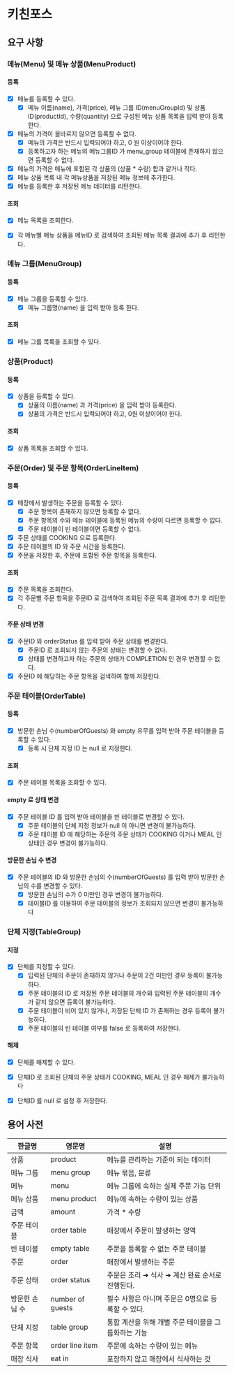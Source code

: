 # 키친포스

## 요구 사항
### 메뉴(Menu) 및 메뉴 상품(MenuProduct)
#### 등록
* [x] 메뉴를 등록할 수 있다.
  * [x] 메뉴 이름(name), 가격(price), 메뉴 그룹 ID(menuGroupId) 및 상품ID(productId), 수량(quantity) 으로 구성된 메뉴 상품 목록을 입력 받아 등록한다.
* [x] 메뉴의 가격이 올바르지 않으면 등록할 수 없다.
  * [x] 메뉴의 가격은 반드시 입력되어야 하고, 0 원 이상이어야 한다.
  * [x] 등록하고자 하는 메뉴의 메뉴그룹ID 가 menu_group 테이블에 존재하지 않으면 등록할 수 없다.
* [x] 메뉴의 가격은 메뉴에 포함된 각 상품의 (상품 * 수량) 합과 같거나 작다.
* [x] 메뉴 상품 목록 내 각 메뉴상품을 저장된 메뉴 정보에 추가한다.
* [x] 메뉴를 등록한 후 저장된 메뉴 데이터를 리턴한다.

#### 조회
* [x] 메뉴 목록을 조회한다.
* [x] 각 메뉴별 메뉴 상품을 메뉴ID 로 검색하여 조회된 메뉴 목록 결과에 추가 후 리턴한다.


### 메뉴 그룹(MenuGroup)
#### 등록
* [x] 메뉴 그룹을 등록할 수 있다.
  * [x] 메뉴 그룹명(name) 을 입력 받아 등록 한다.

#### 조회
* [x] 메뉴 그룹 목록을 조회할 수 있다.

### 상품(Product)
#### 등록
* [x] 상품을 등록할 수 있다.
  * [x] 상품의 이름(name) 과 가격(price) 을 입력 받아 등록한다.
  * [x] 상품의 가격은 반드시 입력되어야 하고, 0원 이상이어야 한다.

#### 조회
* [x] 상품 목록을 조회할 수 있다.


### 주문(Order) 및 주문 항목(OrderLineItem)
#### 등록
* [x] 매장에서 발생하는 주문을 등록할 수 있다.
  * [x] 주문 항목이 존재하지 않으면 등록할 수 없다.
  * [x] 주문 항목의 수와 메뉴 테이블에 등록된 메뉴의 수량이 다르면 등록할 수 없다.
  * [x] 주문 테이블이 빈 테이블이면 등록할 수 없다.
* [x] 주문 상태를 COOKING 으로 등록한다.
* [x] 주문 테이블의 ID 와 주문 시간을 등록한다.
* [x] 주문을 저장한 후, 주문에 포함된 주문 항목을 등록한다. 

#### 조회
* [x] 주문 목록을 조회한다.
* [x] 각 주문별 주문 항목을 주문ID 로 검색하여 조회된 주문 목록 결과에 추가 후 리턴한다.

#### 주문 상태 변경
* [x] 주문ID 와 orderStatus 를 입력 받아 주문 상태를 변경한다.
  * [x] 주문ID 로 조회되지 않는 주문의 상태는 변경할 수 없다.
  * [x] 상태를 변경하고자 하는 주문의 상태가 COMPLETION 인 경우 변경할 수 없다.
* [x] 주문ID 에 해당하는 주문 항목을 검색하여 함께 저장한다.

### 주문 테이블(OrderTable)
#### 등록
* [x] 방문한 손님 수(numberOfGuests) 와 empty 유무를 입력 받아 주문 테이블을 등록할 수 있다.
  * [x] 등록 시 단체 지정 ID 는 null 로 지정한다.

#### 조회
* [x] 주문 테이블 목록을 조회할 수 있다.

#### empty 로 상태 변경
* [x] 주문 테이블 ID 를 입력 받아 테이블을 빈 테이블로 변경할 수 있다.
  * [x] 주문 테이블의 단체 지정 정보가 null 이 아니면 변경이 불가능하다.
  * [x] 주문 테이블 ID 에 해당하는 주문의 주문 상태가 COOKING 이거나 MEAL 인 상태인 경우 변경이 불가능하다.

#### 방문한 손님 수 변경
* [x] 주문 테이블의 ID 와 방문한 손님의 수(numberOfGuests) 를 입력 받아 방문한 손님의 수를 변경할 수 있다.
  * [x] 방문한 손님의 수가 0 미만인 경우 변경이 불가능하다.
  * [x] 테이블ID 를 이용하여 주문 테이블의 정보가 조회되지 않으면 변경이 불가능하다

### 단체 지정(TableGroup)
#### 지정
* [x] 단체를 지정할 수 있다.
  * [x] 입력된 단체의 주문이 존재하지 않거나 주문이 2건 미만인 경우 등록이 불가능하다.
  * [x] 주문 테이블의 ID 로 저장된 주문 테이블의 개수와 입력된 주문 테이블의 개수가 같지 않으면 등록이 불가능하다.
  * [x] 주문 테이블이 비어 있지 않거나, 저장된 단체 ID 가 존재하는 경우 등록이 불가능하다.
  * [x] 주문 테이블의 빈 테이블 여부를 false 로 등록하여 저장한다.
  
#### 해제
* [x] 단체를 해제할 수 있다.
* [x] 단체ID 로 조회된 단체의 주문 상태가 COOKING, MEAL 인 경우 해제가 불가능하다
* [x] 단체ID 를 null 로 설정 후 저장한다.


## 용어 사전

| 한글명 | 영문명 | 설명 |
| --- | --- | --- |
| 상품 | product | 메뉴를 관리하는 기준이 되는 데이터 |
| 메뉴 그룹 | menu group | 메뉴 묶음, 분류 |
| 메뉴 | menu | 메뉴 그룹에 속하는 실제 주문 가능 단위 |
| 메뉴 상품 | menu product | 메뉴에 속하는 수량이 있는 상품 |
| 금액 | amount | 가격 * 수량 |
| 주문 테이블 | order table | 매장에서 주문이 발생하는 영역 |
| 빈 테이블 | empty table | 주문을 등록할 수 없는 주문 테이블 |
| 주문 | order | 매장에서 발생하는 주문 |
| 주문 상태 | order status | 주문은 조리 ➜ 식사 ➜ 계산 완료 순서로 진행된다. |
| 방문한 손님 수 | number of guests | 필수 사항은 아니며 주문은 0명으로 등록할 수 있다. |
| 단체 지정 | table group | 통합 계산을 위해 개별 주문 테이블을 그룹화하는 기능 |
| 주문 항목 | order line item | 주문에 속하는 수량이 있는 메뉴 |
| 매장 식사 | eat in | 포장하지 않고 매장에서 식사하는 것 |
